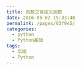```yaml
---
title: 函数之自定义函数
date: 2016-05-02 15:33:48
permalink: /pages/03f9e5/
categories:
  - python
  - Python基础
tags:
  - 后端
  - Python
---
```

